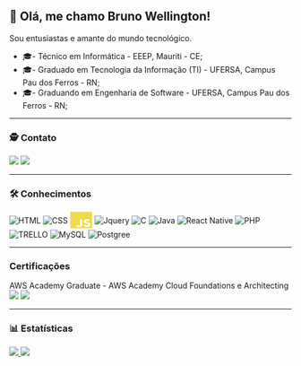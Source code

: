 ## 👋 Olá, me chamo Bruno Wellington!

Sou entusiastas e amante do mundo tecnológico.

- 🎓- Técnico em Informática - EEEP, Mauriti - CE;
- 🎓- Graduado em Tecnologia da Informação (TI) - UFERSA, Campus Pau dos Ferros - RN;
- 🎓- Graduando em Engenharia de Software - UFERSA, Campus Pau dos Ferros - RN;

----


### 🕵️ Contato
<div>
  <a href="https://www.linkedin.com/in/bruno-wellington-b17b04198/" target="_blank"><img src="https://img.shields.io/badge/-LinkedIn-%230077B5?style=for-the-badge&logo=linkedin&logoColor=white" target="_blank"></a>
  <a href="mailto:brunobezerramauriti1#@gmail.com" target="_blank"><img src="https://img.shields.io/badge/-Gmail-%23333?style=for-the-badge&logo=gmail&logoColor=white" target="_blank"></a>
</div>

---- 

### 🛠 Conhecimentos
<div>
  <img align="center" alt="HTML" height="30" width="40" src="https://icongr.am/devicon/html5-original-wordmark.svg">
  <img align="center" alt="CSS" height="30" width="40" src="https://icongr.am/devicon/css3-original-wordmark.svg">
  <img align="center" alt="JS" height="30" width="40" src="https://raw.githubusercontent.com/devicons/devicon/master/icons/javascript/javascript-plain.svg">
  <img align="center" alt="Jquery" height="30" width="40" src="https://icongr.am/devicon/jquery-original-wordmark.svg">
  <img align="center" alt="C" height="30" width="30" src="https://img.icons8.com/color/452/c-programming.png">
  <img align="center" alt="Java" height="30" width="40" src="https://icongr.am/devicon/java-original-wordmark.svg">
  <img align="center" alt="React Native" height="30" width="40" src="https://icongr.am/devicon/react-original.svg?size=128&color=currentColor">
  <img align="center" alt="PHP" height="30" width="40" src="https://icongr.am/devicon/php-original.svg?size=148&color=002aff">
  <img align="center" alt="TRELLO" height="30" width="40" src="https://icongr.am/devicon/trello-plain-wordmark.svg?size=148&color=002aff">
  <img align="center" alt="MySQL" height="30" width="40" src="https://icongr.am/devicon/mysql-original-wordmark.svg?size=128&color=currentColor">
  <img align="center" alt="Postgree" height="30" width="40" src="https://icongr.am/devicon/postgresql-original-wordmark.svg">
</div>

----
### Certificações
AWS Academy Graduate - AWS Academy Cloud Foundations e Architecting</br>
<a target="_blank" href="https://www.credly.com/earner/earned/badge/da0cfd64-8d1e-411c-8b6b-21cca9edabdb">
<img height="90" src="https://images.credly.com/size/340x340/images/73e4a58b-a8ef-41a3-a7db-9183dd269882/image.png"></a>
<a target="_blank" href="https://www.credly.com/earner/earned/badge/a66e23e3-9f7d-49ef-9e31-510d0e3ed479">
<img height="90" src="https://images.credly.com/images/2f7b0627-48a0-4894-8d46-3245bdfe0463/image.png"></a>

----

### 📊 Estatísticas
<div>
  <a href="https://github.com/brunowell-aLenda">
    <img height="180em" src="https://github-readme-stats.vercel.app/api?username=brunowell-aLenda&show_icons=true&theme=chartreuse-dark&include_all_commits=true&count_private=true"/>
    <img height="180em" src="https://github-readme-stats.vercel.app/api/top-langs/?username=brunowell-aLenda&layout=compact&langs_count=7&count_private=true&theme=chartreuse-dark"/>
 </a>
</div>

